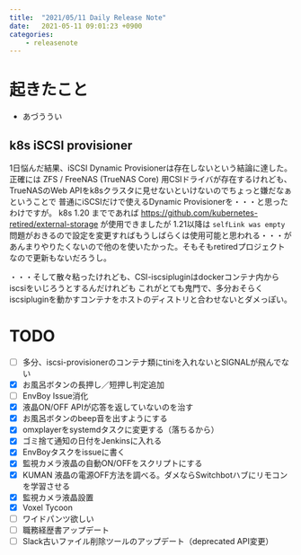 ```yaml
---
title:  "2021/05/11 Daily Release Note"
date:   2021-05-11 09:01:23 +0900
categories:
	- releasenote
---
```

# 起きたこと

* あづううい

## k8s iSCSI provisioner

1日悩んだ結果、iSCSI Dynamic Provisionerは存在しないという結論に達した。
正確には ZFS / FreeNAS (TrueNAS Core) 用CSIドライバが存在するけれども、
TrueNASのWeb APIをk8sクラスタに見せないといけないのでちょっと嫌だなぁということで
普通にiSCSIだけで使えるDynamic Provisionerを・・・と思ったわけですが。
k8s 1.20 までであれば https://github.com/kubernetes-retired/external-storage が使用できましたが
1.21以降は `selfLink was empty` 問題がおきるので設定を変更すればもうしばらくは使用可能と思われる・・・が
あんまりやりたくないので他のを使いたかった。そもそもretiredプロジェクトなので更新もないだろうし。

・・・そして散々粘ったけれども、CSI-iscsipluginはdockerコンテナ内からiscsiをいじろうとするんだけれども
これがとても鬼門で、多分おそらくiscsipluginを動かすコンテナをホストのディストリと合わせないとダメっぽい。

# TODO 

- [ ] 多分、iscsi-provisionerのコンテナ類にtiniを入れないとSIGNALが飛んでない
- [x] お風呂ボタンの長押し／短押し判定追加
- [ ] EnvBoy Issue消化
- [x] 液晶ON/OFF APIが応答を返していないのを治す
- [x] お風呂ボタンのbeep音を出すようにする
- [x] omxplayerをsystemdタスクに変更する（落ちるから）
- [x] ゴミ捨て通知の日付をJenkinsに入れる
- [x] EnvBoyタスクをissueに書く
- [x] 監視カメラ液晶の自動ON/OFFをスクリプトにする
- [x] KUMAN 液晶の電源OFF方法を調べる。ダメならSwitchbotハブにリモコンを学習させる
- [x] 監視カメラ液晶設置
- [x] Voxel Tycoon
- [ ] ワイドパンツ欲しい
- [ ] 職務経歴書アップデート
- [ ] Slack古いファイル削除ツールのアップデート（deprecated API変更）